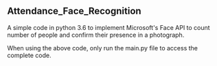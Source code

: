 ## Attendance_Face_Recognition

A simple code in python 3.6 to implement Microsoft's Face API to count number of people and confirm their presence in a photograph.

When using the above code, only run the main.py file to access the complete code. 
